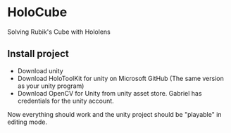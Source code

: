 # HoloCube
Solving  Rubik's Cube with Hololens

## Install project

  * Download unity
  * Download HoloToolKit for unity on Microsoft GitHub (The same version as your unity program)
  * Download OpenCV for Unity from unity asset store. Gabriel has credentials for the unity account.

Now everything should work and the unity project should be "playable" in editing mode.

